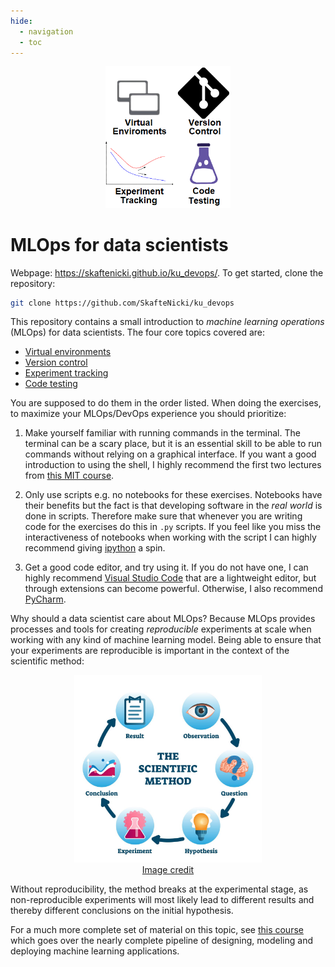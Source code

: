 ```yaml
---
hide:
  - navigation
  - toc
---
```


<p align="center">
<img src="figures/4topics.png" width="200">
</p>

# MLOps for data scientists

Webpage: <https://skaftenicki.github.io/ku_devops/>. To get started, clone the repository:

```bash
git clone https://github.com/SkafteNicki/ku_devops
```

This repository contains a small introduction to *machine learning operations* (MLOps) for data scientists. The four
core topics covered are:

* [Virtual environments](https://github.com/SkafteNicki/ku_devops/tree/main/virtual_environments)
* [Version control](https://github.com/SkafteNicki/ku_devops/tree/main/version_control)
* [Experiment tracking](https://github.com/SkafteNicki/ku_devops/tree/main/experiment_tracking)
* [Code testing](https://github.com/SkafteNicki/ku_devops/tree/main/code_testing)

You are supposed to do them in the order listed. When doing the exercises, to maximize your MLOps/DevOps experience you 
should prioritize:

1. Make yourself familiar with running commands in the terminal. The terminal can be a scary place, but it is an
   essential skill to be able to run commands without relying on a graphical interface. If you want a good introduction 
   to using the shell, I highly recommend the first two lectures from [this MIT course](https://missing.csail.mit.edu/).

2. Only use scripts e.g. no notebooks for these exercises. Notebooks have their benefits but the fact is that developing
   software in the *real world* is done in scripts. Therefore make sure that whenever you are writing code for the
   exercises do this in `.py` scripts. If you feel like you miss the interactiveness of notebooks when working with the 
   script I can highly recommend giving [ipython](https://ipython.org/) a spin.

3. Get a good code editor, and try using it. If you do not have one, I can highly recommend
   [Visual Studio Code](https://code.visualstudio.com/) that are a lightweight editor, but through extensions can become 
   powerful. Otherwise, I also recommend [PyCharm](https://www.jetbrains.com/pycharm/).

Why should a data scientist care about MLOps? Because MLOps provides processes and tools for creating *reproducible*
experiments at scale when working with any kind of machine learning model. Being able to ensure that your experiments 
are reproducible is important in the context of the scientific method:

<p align="center">
<img src="figures/scientific_method.jpg" width="300">
<br>
<a href="https://www.australianenvironmentaleducation.com.au/education-resources/what-is-the-scientific-method/"> Image credit </a>
</p>

Without reproducibility, the method breaks at the experimental stage, as non-reproducible experiments will most likely
lead to different results and thereby different conclusions on the initial hypothesis.

For a much more complete set of material on this topic, see [this course](https://skaftenicki.github.io/dtu_mlops/)
which goes over the nearly complete pipeline of designing, modeling and deploying machine learning applications.
